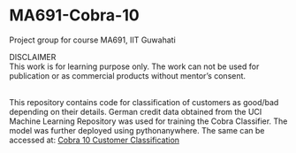 # MA691-Cobra-10
Project group for course MA691, IIT Guwahati </br>

DISCLAIMER </br>
This work is for learning purpose only. The work can not be used for publication or as commercial products without mentor’s consent. </br>
</br>

This repository contains code for classification of customers as good/bad depending on their details. German credit data obtained from the UCI Machine Learning Repository 
was used for training the Cobra Classifier. The model was further deployed using pythonanywhere. The same can be accessed at: <a href="cobra10.pythonanywhere.com">Cobra 10 Customer Classification</a>
